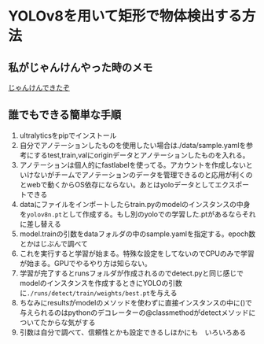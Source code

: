 # YOLOv8を用いて矩形で物体検出する方法

## 私がじゃんけんやった時のメモ
[じゃんけんできたぞ](https://shelled-emmental-f27.notion.site/4aada340f2a945cf8a3062164dbc1cad?pvs=4)

## 誰でもできる簡単な手順
1. ultralyticsをpipでインストール
2. 自分でアノテーションしたものを使用したい場合は./data/sample.yamlを参考にするtest,train,valにoriginデータとアノテーションしたものを入れる。
3. アノテーションは個人的にfastlabelを使ってる。アカウントを作成しないといけないがチームでアノテーションのデータを管理できるのと応用が利くのとwebで動くからOS依存にならない。あとはyoloデータとしてエクスポートできる
4. dataにファイルをインポートしたらtrain.pyのmodelのインスタンスの中身を```yolov8n.pt```として作成する。もし別のyoloでの学習した.ptがあるならそれに差し替える
5. model.trainの引数をdataフォルダの中のsample.yamlを指定する。epoch数とかはじぶんで調べて
6. これを実行すると学習が始まる。特殊な設定をしてないのでCPUのみで学習が始まる。GPUでやるやり方は知らない。
7. 学習が完了するとrunsフォルダが作成されるのでdetect.pyと同じ感じでmodelのインスタンスを作成するときにYOLOの引数に```./runs/detect/train/weights/best.pt```を与える
8. ちなみにresultsがmodelのメソッドを使わずに直接インスタンスの中に()で与えられるのはpythonのデコレーターの@classmethodがdetectメソッドについてたからな気がする
9. 引数は自分で調べて、信頼性とかも設定できるしほかにも　いろいろある